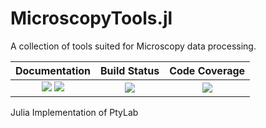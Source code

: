 # MicroscopyTools.jl

A collection of tools suited for Microscopy data processing.




| **Documentation**                       | **Build Status**                          | **Code Coverage**               |
|:---------------------------------------:|:-----------------------------------------:|:-------------------------------:|
| [![][docs-stable-img]][docs-stable-url] [![][docs-dev-img]][docs-dev-url] | [![][CI-img]][CI-url] | [![][codecov-img]][codecov-url] |




Julia Implementation of PtyLab


[docs-dev-img]: https://img.shields.io/badge/docs-dev-pink.svg
[docs-dev-url]: https://JuliaMicroscopy.github.io/PtyLab.jl/dev/

[docs-stable-img]: https://img.shields.io/badge/docs-stable-darkgreen.svg
[docs-stable-url]:  https://JuliaMicroscopy.github.io/PtyLab.jl/stable/

[CI-img]: https://github.com/JuliaMicroscopy/MicroscopyTools.jl/actions/workflows/ci.yml/badge.svg
[CI-url]: https://github.com/JuliaMicroscopy/MicroscopyTools.jl/actions/workflows/ci.yml

[codecov-img]: https://codecov.io/gh/JuliaMicroscopy/MicroscopyTools.jl/branch/main/graph/badge.svg?token=OQ6BQCUFQB
[codecov-url]: https://codecov.io/gh/JuliaMicroscopy/MicroscopyTools.jl
